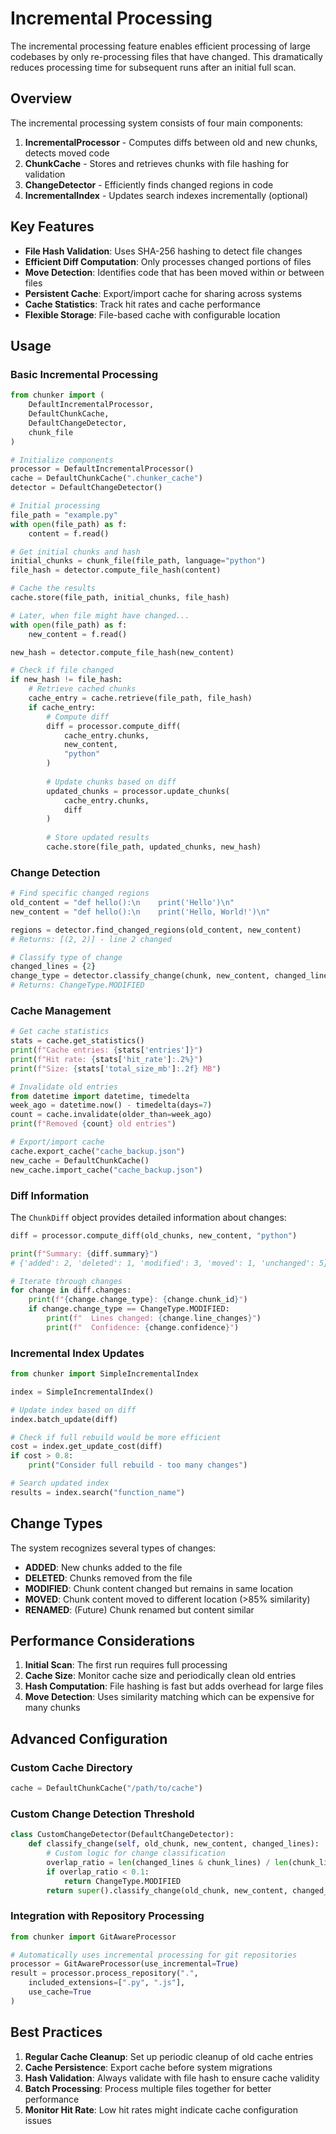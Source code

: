 # Incremental Processing

The incremental processing feature enables efficient processing of large codebases by only re-processing files that have changed. This dramatically reduces processing time for subsequent runs after an initial full scan.

## Overview

The incremental processing system consists of four main components:

1. **IncrementalProcessor** - Computes diffs between old and new chunks, detects moved code
2. **ChunkCache** - Stores and retrieves chunks with file hashing for validation
3. **ChangeDetector** - Efficiently finds changed regions in code
4. **IncrementalIndex** - Updates search indexes incrementally (optional)

## Key Features

- **File Hash Validation**: Uses SHA-256 hashing to detect file changes
- **Efficient Diff Computation**: Only processes changed portions of files
- **Move Detection**: Identifies code that has been moved within or between files
- **Persistent Cache**: Export/import cache for sharing across systems
- **Cache Statistics**: Track hit rates and cache performance
- **Flexible Storage**: File-based cache with configurable location

## Usage

### Basic Incremental Processing

```python
from chunker import (
    DefaultIncrementalProcessor,
    DefaultChunkCache,
    DefaultChangeDetector,
    chunk_file
)

# Initialize components
processor = DefaultIncrementalProcessor()
cache = DefaultChunkCache(".chunker_cache")
detector = DefaultChangeDetector()

# Initial processing
file_path = "example.py"
with open(file_path) as f:
    content = f.read()

# Get initial chunks and hash
initial_chunks = chunk_file(file_path, language="python")
file_hash = detector.compute_file_hash(content)

# Cache the results
cache.store(file_path, initial_chunks, file_hash)

# Later, when file might have changed...
with open(file_path) as f:
    new_content = f.read()

new_hash = detector.compute_file_hash(new_content)

# Check if file changed
if new_hash != file_hash:
    # Retrieve cached chunks
    cache_entry = cache.retrieve(file_path, file_hash)
    if cache_entry:
        # Compute diff
        diff = processor.compute_diff(
            cache_entry.chunks, 
            new_content, 
            "python"
        )
        
        # Update chunks based on diff
        updated_chunks = processor.update_chunks(
            cache_entry.chunks, 
            diff
        )
        
        # Store updated results
        cache.store(file_path, updated_chunks, new_hash)
```

### Change Detection

```python
# Find specific changed regions
old_content = "def hello():\n    print('Hello')\n"
new_content = "def hello():\n    print('Hello, World!')\n"

regions = detector.find_changed_regions(old_content, new_content)
# Returns: [(2, 2)] - line 2 changed

# Classify type of change
changed_lines = {2}
change_type = detector.classify_change(chunk, new_content, changed_lines)
# Returns: ChangeType.MODIFIED
```

### Cache Management

```python
# Get cache statistics
stats = cache.get_statistics()
print(f"Cache entries: {stats['entries']}")
print(f"Hit rate: {stats['hit_rate']:.2%}")
print(f"Size: {stats['total_size_mb']:.2f} MB")

# Invalidate old entries
from datetime import datetime, timedelta
week_ago = datetime.now() - timedelta(days=7)
count = cache.invalidate(older_than=week_ago)
print(f"Removed {count} old entries")

# Export/import cache
cache.export_cache("cache_backup.json")
new_cache = DefaultChunkCache()
new_cache.import_cache("cache_backup.json")
```

### Diff Information

The `ChunkDiff` object provides detailed information about changes:

```python
diff = processor.compute_diff(old_chunks, new_content, "python")

print(f"Summary: {diff.summary}")
# {'added': 2, 'deleted': 1, 'modified': 3, 'moved': 1, 'unchanged': 5}

# Iterate through changes
for change in diff.changes:
    print(f"{change.change_type}: {change.chunk_id}")
    if change.change_type == ChangeType.MODIFIED:
        print(f"  Lines changed: {change.line_changes}")
        print(f"  Confidence: {change.confidence}")
```

### Incremental Index Updates

```python
from chunker import SimpleIncrementalIndex

index = SimpleIncrementalIndex()

# Update index based on diff
index.batch_update(diff)

# Check if full rebuild would be more efficient
cost = index.get_update_cost(diff)
if cost > 0.8:
    print("Consider full rebuild - too many changes")

# Search updated index
results = index.search("function_name")
```

## Change Types

The system recognizes several types of changes:

- **ADDED**: New chunks added to the file
- **DELETED**: Chunks removed from the file
- **MODIFIED**: Chunk content changed but remains in same location
- **MOVED**: Chunk content moved to different location (>85% similarity)
- **RENAMED**: (Future) Chunk renamed but content similar

## Performance Considerations

1. **Initial Scan**: The first run requires full processing
2. **Cache Size**: Monitor cache size and periodically clean old entries
3. **Hash Computation**: File hashing is fast but adds overhead for large files
4. **Move Detection**: Uses similarity matching which can be expensive for many chunks

## Advanced Configuration

### Custom Cache Directory

```python
cache = DefaultChunkCache("/path/to/cache")
```

### Custom Change Detection Threshold

```python
class CustomChangeDetector(DefaultChangeDetector):
    def classify_change(self, old_chunk, new_content, changed_lines):
        # Custom logic for change classification
        overlap_ratio = len(changed_lines & chunk_lines) / len(chunk_lines)
        if overlap_ratio < 0.1:
            return ChangeType.MODIFIED
        return super().classify_change(old_chunk, new_content, changed_lines)
```

### Integration with Repository Processing

```python
from chunker import GitAwareProcessor

# Automatically uses incremental processing for git repositories
processor = GitAwareProcessor(use_incremental=True)
result = processor.process_repository(".", 
    included_extensions=[".py", ".js"],
    use_cache=True
)
```

## Best Practices

1. **Regular Cache Cleanup**: Set up periodic cleanup of old cache entries
2. **Cache Persistence**: Export cache before system migrations
3. **Hash Validation**: Always validate with file hash to ensure cache validity
4. **Batch Processing**: Process multiple files together for better performance
5. **Monitor Hit Rate**: Low hit rates might indicate cache configuration issues
